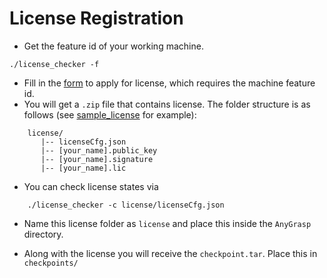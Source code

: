 # License Registration

* Get the feature id of your working machine.
```base
./license_checker -f
```
* Fill in the [form](https://forms.gle/XVV3Eip8njTYJEBo6) to apply for license, which requires the machine feature id.
* You will get a `.zip` file that contains license. The folder structure is as follows (see [sample_license](sample_license) for example):
```base
    license/
       |-- licenseCfg.json
       |-- [your_name].public_key
       |-- [your_name].signature
       |-- [your_name].lic
```
* You can check license states via
```base
    ./license_checker -c license/licenseCfg.json
```
* Name this license folder as `license` and place this inside the `AnyGrasp` directory.

* Along with the license you will receive the `checkpoint.tar`. Place this in `checkpoints/`
